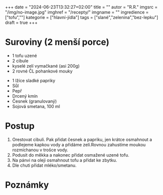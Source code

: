 
+++
date = "2024-06-23T13:32:27+02:00"
title = ""
autor = "R.R."
imgsrc = "/img/no-image.jpg"
imghref = "/recepty/"
imgname = ""
ingredience = ["tofu",""]
kategorie = ["hlavní-jídla"]
tags = ["slané","zelenina","bez-lepku"]
draft = true
+++


# Suroviny (2 menší porce)
- 1 tofu uzené
- 2 cibule
- kyselé zelí vymačkané (asi 200g)
- 2 rovné ČL pohankové mouky
* 1 lžíce sladké papriky
* Sůl 
* Pepř
* Drcený kmín
* Česnek (granulovaný)
* Sojová smetana, 100 ml

# Postup
1. Orestovat cibuli. Pak přidat česnek a papriku, jen krátce osmahnout a podlejeme kapkou vody a přidáme zelí.Rovnou zahustíme moukou rozmíchanou v trošce vody.
2. Podusit do měkka a nakonec přidat osmažené uzené tofu.
3. Na pánvi na oleji osmahnout tofu a přidat ke zbytku.
4. Dle chuti přidat mléko/smetanu.


# Poznámky

<!-- --> 